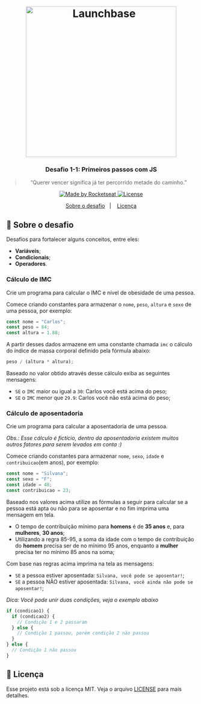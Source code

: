 <h1 align="center">
    <img alt="Launchbase" src="https://storage.googleapis.com/golden-wind/bootcamp-launchbase/logo.png" width="400px" />
</h1>

<h3 align="center">
  Desafio 1-1: Primeiros passos com JS
</h3>

<blockquote align="center">“Querer vencer significa já ter percorrido metade do caminho.”</blockquote>

<p align="center">

  <a href="https://rocketseat.com.br">
    <img alt="Made by Rocketseat" src="https://img.shields.io/badge/made%20by-Rocketseat-%23F8952D">
  </a>

  <a href="LICENSE" >
    <img alt="License" src="https://img.shields.io/badge/license-MIT-%23F8952D">
  </a>

</p>

<p align="center">
  <a href="#rocket-sobre-o-desafio">Sobre o desafio</a>&nbsp;&nbsp;&nbsp;|&nbsp;&nbsp;&nbsp;
  <a href="#memo-licença">Licença</a>
</p>

## :rocket: Sobre o desafio

Desafios para fortalecer alguns conceitos, entre eles:

- **Variáveis**;
- **Condicionais**;
- **Operadores**.

### Cálculo de IMC

Crie um programa para calcular o IMC e nível de obesidade de uma pessoa.

Comece criando constantes para armazenar o `nome`, `peso`, `altura` e `sexo` de uma pessoa, por exemplo:

```js
const nome = "Carlos";
const peso = 84;
const altura = 1.88;
```

A partir desses dados armazene em uma constante chamada `imc` o cálculo do índice de massa corporal definido pela fórmula abaixo:

```js
peso / (altura * altura);
```

Baseado no valor obtido através desse cálculo exiba as seguintes mensagens:

- `SE` o `IMC` maior ou igual a `30`: Carlos você está acima do peso;
- `SE` o `IMC` menor que `29.9`: Carlos você não está acima do peso;

### Cálculo de aposentadoria

Crie um programa para calcular a aposentadoria de uma pessoa.

_Obs.: Esse cálculo é fictício, dentro da aposentadoria existem muitos outros fatores para serem levados em conta :)_

Comece criando constantes para armazenar `nome`, `sexo`, `idade` e `contribuicao`(em anos), por exemplo:

```js
const nome = "Silvana";
const sexo = "F";
const idade = 48;
const contribuicao = 23;
```

Baseado nos valores acima utilize as fórmulas a seguir para calcular se a pessoa está apta ou não para se aposentar e no fim imprima uma mensagem em tela.

- O tempo de contribuição mínimo para **homens** é de **35 anos** e, para **mulheres**, **30 anos**;
- Utilizando a regra 85-95, a soma da idade com o tempo de contribuição do **homem** precisa ser de no mínimo 95 anos, enquanto a **mulher** precisa ter no mínimo 85 anos na soma;

Com base nas regras acima imprima na tela as mensagens:

- `SE` a pessoa estiver aposentada: `Silvana, você pode se aposentar!`;
- `SE` a pessoa NÃO estiver aposentada: `Silvana, você ainda não pode se aposentar!`;

_Dica: Você pode unir duas condições, veja o exemplo abaixo_

```js
if (condicao1) {
  if (condicao2) {
    // Condição 1 e 2 passaram
  } else {
    // Condição 1 passou, porém condição 2 não passou
  }
} else {
  // Condição 1 não passou
}
```

## :memo: Licença

Esse projeto está sob a licença MIT. Veja o arquivo [LICENSE](../LICENSE) para mais detalhes.
